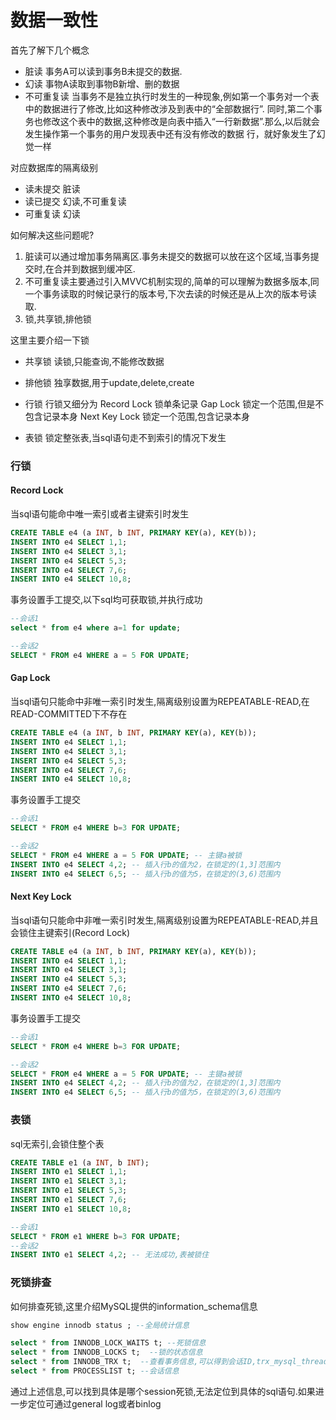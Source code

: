 # 数据一致性
首先了解下几个概念

- 脏读
  事务A可以读到事务B未提交的数据.
- 幻读
  事物A读取到事物B新增、删的数据
- 不可重复读
  当事务不是独立执行时发生的一种现象,例如第一个事务对一个表中的数据进行了修改,比如这种修改涉及到表中的“全部数据行”.
  同时,第二个事务也修改这个表中的数据,这种修改是向表中插入“一行新数据”.那么,以后就会发生操作第一个事务的用户发现表中还有没有修改的数据 行，就好象发生了幻觉一样

对应数据库的隔离级别

- 读未提交
  脏读
- 读已提交
  幻读,不可重复读
- 可重复读
  幻读

如何解决这些问题呢?

1. 脏读可以通过增加事务隔离区.事务未提交的数据可以放在这个区域,当事务提交时,在合并到数据到缓冲区.
2. 不可重复读主要通过引入MVVC机制实现的,简单的可以理解为数据多版本,同一个事务读取的时候记录行的版本号,下次去读的时候还是从上次的版本号读取.
3. 锁,共享锁,排他锁

这里主要介绍一下锁

- 共享锁
读锁,只能查询,不能修改数据
  
- 排他锁
独享数据,用于update,delete,create
  
- 行锁
行锁又细分为
  Record Lock 锁单条记录
  Gap Lock 锁定一个范围,但是不包含记录本身
  Next Key Lock 锁定一个范围,包含记录本身
- 表锁
锁定整张表,当sql语句走不到索引的情况下发生
  
### 行锁

#### Record Lock
当sql语句能命中唯一索引或者主键索引时发生

```sql
CREATE TABLE e4 (a INT, b INT, PRIMARY KEY(a), KEY(b));
INSERT INTO e4 SELECT 1,1;
INSERT INTO e4 SELECT 3,1;
INSERT INTO e4 SELECT 5,3;
INSERT INTO e4 SELECT 7,6;
INSERT INTO e4 SELECT 10,8;
```

事务设置手工提交,以下sql均可获取锁,并执行成功
```sql
--会话1
select * from e4 where a=1 for update;

--会话2
SELECT * FROM e4 WHERE a = 5 FOR UPDATE;
```
#### Gap Lock 
当sql语句只能命中非唯一索引时发生,隔离级别设置为REPEATABLE-READ,在READ-COMMITTED下不存在

```sql
CREATE TABLE e4 (a INT, b INT, PRIMARY KEY(a), KEY(b));
INSERT INTO e4 SELECT 1,1;
INSERT INTO e4 SELECT 3,1;
INSERT INTO e4 SELECT 5,3;
INSERT INTO e4 SELECT 7,6;
INSERT INTO e4 SELECT 10,8;
```

事务设置手工提交
```sql
--会话1
SELECT * FROM e4 WHERE b=3 FOR UPDATE;

--会话2
SELECT * FROM e4 WHERE a = 5 FOR UPDATE; -- 主键a被锁
INSERT INTO e4 SELECT 4,2; -- 插入行b的值为2，在锁定的(1,3]范围内
INSERT INTO e4 SELECT 6,5; -- 插入行b的值为5，在锁定的(3,6)范围内
```
#### Next Key Lock
当sql语句只能命中非唯一索引时发生,隔离级别设置为REPEATABLE-READ,并且会锁住主键索引(Record Lock)

```sql
CREATE TABLE e4 (a INT, b INT, PRIMARY KEY(a), KEY(b));
INSERT INTO e4 SELECT 1,1;
INSERT INTO e4 SELECT 3,1;
INSERT INTO e4 SELECT 5,3;
INSERT INTO e4 SELECT 7,6;
INSERT INTO e4 SELECT 10,8;
```

事务设置手工提交
```sql
--会话1
SELECT * FROM e4 WHERE b=3 FOR UPDATE;

--会话2
SELECT * FROM e4 WHERE a = 5 FOR UPDATE; -- 主键a被锁
INSERT INTO e4 SELECT 4,2; -- 插入行b的值为2，在锁定的(1,3]范围内
INSERT INTO e4 SELECT 6,5; -- 插入行b的值为5，在锁定的(3,6)范围内
```
### 表锁
sql无索引,会锁住整个表
```sql
CREATE TABLE e1 (a INT, b INT);
INSERT INTO e1 SELECT 1,1;
INSERT INTO e1 SELECT 3,1;
INSERT INTO e1 SELECT 5,3;
INSERT INTO e1 SELECT 7,6;
INSERT INTO e1 SELECT 10,8;
```

```sql
--会话1
SELECT * FROM e1 WHERE b=3 FOR UPDATE;
--会话2
INSERT INTO e1 SELECT 4,2; -- 无法成功,表被锁住
```

### 死锁排查
如何排查死锁,这里介绍MySQL提供的information_schema信息
```sql
show engine innodb status ; --全局统计信息

select * from INNODB_LOCK_WAITS t; --死锁信息
select * from INNODB_LOCKS t;  --锁的状态信息
select * from INNODB_TRX t;  --查看事务信息,可以得到会话ID,trx_mysql_thread_id
select * from PROCESSLIST t; --会话信息
```

通过上述信息,可以找到具体是哪个session死锁,无法定位到具体的sql语句.如果进一步定位可通过general log或者binlog
